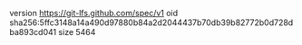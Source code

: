 version https://git-lfs.github.com/spec/v1
oid sha256:5ffc3148a14a490d97880b84a2d2044437b70db39b82772b0d728dba893cd041
size 5464
